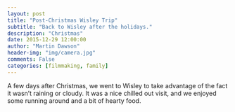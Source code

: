 ```yaml
---
layout: post
title: "Post-Christmas Wisley Trip"
subtitle: "Back to Wisley after the holidays."
description: "Christmas"
date: 2015-12-29 12:00:00
author: "Martin Dawson"
header-img: "img/camera.jpg"
comments: False
categories: [filmmaking, family]
---
```

A few days after Christmas, we went to Wisley to take advantage of the fact it wasn’t raining or cloudy.
It was a nice chilled out visit, and we enjoyed some running around and a bit of hearty food.
